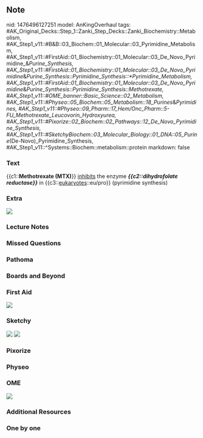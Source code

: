 ## Note
nid: 1476496127251
model: AnKingOverhaul
tags: #AK_Original_Decks::Step_1::Zanki_Step_Decks::Zanki_Biochemistry::Metabolism, #AK_Step1_v11::#B&B::03_Biochem::01_Molecular::03_Pyrimidine_Metabolism, #AK_Step1_v11::#FirstAid::01_Biochemistry::01_Molecular::03_De_Novo_Pyrimidine_&_Purine_Synthesis, #AK_Step1_v11::#FirstAid::01_Biochemistry::01_Molecular::03_De_Novo_Pyrimidine_&_Purine_Synthesis::Pyrimidine_Synthesis::*Pyrimidine_Metabolism, #AK_Step1_v11::#FirstAid::01_Biochemistry::01_Molecular::03_De_Novo_Pyrimidine_&_Purine_Synthesis::Pyrimidine_Synthesis::Methotrexate, #AK_Step1_v11::#OME_banner::Basic_Science::02_Metabolism, #AK_Step1_v11::#Physeo::05_Biochem::05_Metabolism::18_Purines_&_Pyrimidines, #AK_Step1_v11::#Physeo::09_Pharm::17_Hem/Onc_Pharm::5-FU_Methotrexate_Leucovorin_Hydroxyurea, #AK_Step1_v11::#Pixorize::02_Biochem::02_Pathways::12_De_Novo_Pyrimidine_Synthesis, #AK_Step1_v11::#SketchyBiochem::03_Molecular_Biology::01_DNA::05_Purine_(De-Novo)_Pyrimidine_Synthesis, #AK_Step1_v11::^Systems::Biochem::metabolism::protein
markdown: false

### Text
<div>
  <div>
    {{c1::<b>Methotrexate (MTX)</b>}} <u>inhibits</u> the enzyme
    <i><b>{{c2::dihydrofolate reductase}}</b></i> in
    {{c3::<u>eukaryotes</u>::eu/pro}} (pyrimidine synthesis)
  </div>
</div>

### Extra
<img src="paste-698305847755277.jpg">

### Lecture Notes


### Missed Questions


### Pathoma


### Boards and Beyond


### First Aid
<img src="tmp58jX3V.png">

### Sketchy
<img src="Purine%20(De-Novo)%20and%20Pyrimidine%20Synthesis.png">
<img src="Screen%20Shot%202022-01-30%20at%2011.23.07%20AM.png">

### Pixorize


### Physeo


### OME
<div class="ome-widget">
  <a href=
  "https://onlinemeded.org/spa/metabolism?ref=anki"><img src=
  "_OME_AnkiFlashcards_Topic_1.png"></a>
</div>

### Additional Resources


### One by one

